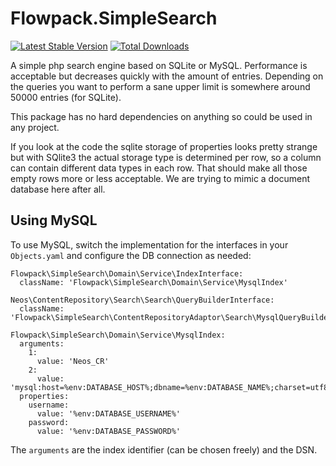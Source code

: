 # Flowpack.SimpleSearch

[![Latest Stable Version](https://poser.pugx.org/flowpack/simplesearch/v/stable)](https://packagist.org/packages/flowpack/simplesearch) [![Total Downloads](https://poser.pugx.org/flowpack/simplesearch/downloads)](https://packagist.org/packages/flowpack/simplesearch)

A simple php search engine based on SQLite or MySQL. Performance is acceptable but
decreases quickly with the amount of entries.
Depending on the queries you want to perform a sane upper limit is somewhere around
50000 entries (for SQLite).

This package has no hard dependencies on anything so could be used in any project.

If you look at the code the sqlite storage of properties looks pretty strange but
with SQlite3 the actual storage type is determined per row, so a column can contain
different data types in each row. That should make all those empty rows more or less
acceptable. We are trying to mimic a document database here after all.

## Using MySQL


To use MySQL, switch the implementation for the interfaces in your `Objects.yaml`
and configure the DB connection as needed:

    Flowpack\SimpleSearch\Domain\Service\IndexInterface:
      className: 'Flowpack\SimpleSearch\Domain\Service\MysqlIndex'
    
    Neos\ContentRepository\Search\Search\QueryBuilderInterface:
      className: 'Flowpack\SimpleSearch\ContentRepositoryAdaptor\Search\MysqlQueryBuilder'
    
    Flowpack\SimpleSearch\Domain\Service\MysqlIndex:
      arguments:
        1:
          value: 'Neos_CR'
        2:
          value: 'mysql:host=%env:DATABASE_HOST%;dbname=%env:DATABASE_NAME%;charset=utf8mb4'
      properties:
        username:
          value: '%env:DATABASE_USERNAME%'
        password:
          value: '%env:DATABASE_PASSWORD%'

The `arguments` are the index identifier (can be chosen freely) and the DSN.

